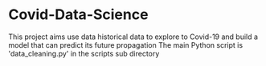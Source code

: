 # Covid-Data-Science
This project aims use data historical data to explore to Covid-19 and build a model that can predict its future propagation
The main Python script is 'data_cleaning.py' in the scripts sub directory
